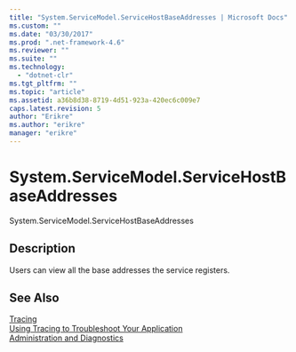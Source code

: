 ```yaml
---
title: "System.ServiceModel.ServiceHostBaseAddresses | Microsoft Docs"
ms.custom: ""
ms.date: "03/30/2017"
ms.prod: ".net-framework-4.6"
ms.reviewer: ""
ms.suite: ""
ms.technology: 
  - "dotnet-clr"
ms.tgt_pltfrm: ""
ms.topic: "article"
ms.assetid: a36b8d38-8719-4d51-923a-420ec6c009e7
caps.latest.revision: 5
author: "Erikre"
ms.author: "erikre"
manager: "erikre"
---
```

# System.ServiceModel.ServiceHostBaseAddresses
System.ServiceModel.ServiceHostBaseAddresses  
  
## Description  
 Users can view all the base addresses the service registers.  
  
## See Also  
 [Tracing](../../../../../docs/framework/wcf/diagnostics/tracing/tracing.md)   
 [Using Tracing to Troubleshoot Your Application](../../../../../docs/framework/wcf/diagnostics/tracing/using-tracing-to-troubleshoot-your-application.md)   
 [Administration and Diagnostics](../../../../../docs/framework/wcf/diagnostics/administration-and-diagnostics.md)